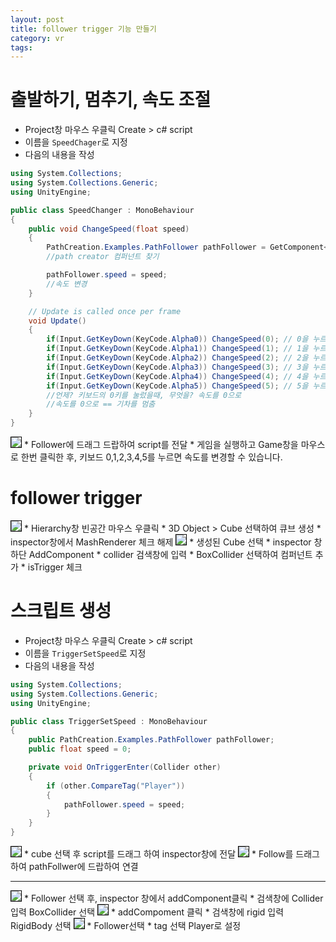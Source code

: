 ```yaml
---
layout: post
title: follower trigger 기능 만들기
category: vr
tags: 
---
```


# 출발하기, 멈추기, 속도 조절

* Project창 마우스 우클릭 Create > c# script
* 이름을 ```SpeedChager```로 지정
* 다음의 내용을 작성

```c#
using System.Collections;
using System.Collections.Generic;
using UnityEngine;

public class SpeedChanger : MonoBehaviour
{
    public void ChangeSpeed(float speed)
    {
        PathCreation.Examples.PathFollower pathFollower = GetComponent<PathCreation.Examples.PathFollower>();
        //path creator 컴퍼넌트 찾기

        pathFollower.speed = speed;
        //속도 변경
    }

    // Update is called once per frame
    void Update()
    {
        if(Input.GetKeyDown(KeyCode.Alpha0)) ChangeSpeed(0); // 0을 누르면 속도 0으로 변경
        if(Input.GetKeyDown(KeyCode.Alpha1)) ChangeSpeed(1); // 1을 누르면 속도 1으로 변경
        if(Input.GetKeyDown(KeyCode.Alpha2)) ChangeSpeed(2); // 2을 누르면 속도 2으로 변경
        if(Input.GetKeyDown(KeyCode.Alpha3)) ChangeSpeed(3); // 3을 누르면 속도 3으로 변경
        if(Input.GetKeyDown(KeyCode.Alpha4)) ChangeSpeed(4); // 4을 누르면 속도 4으로 변경
        if(Input.GetKeyDown(KeyCode.Alpha5)) ChangeSpeed(5); // 5을 누르면 속도 5으로 변경
        //언제? 키보드의 0키를 눌렀을때, 무엇을? 속도를 0으로
        //속도를 0으로 == 기차를 멈춤
    }
}
```

<img style='border:solid 1px black;' src="https://image.onethelab.com/resized/1730306731.jpg" />
* Follower에 드래그 드랍하여 script를 전달
* 게임을 실행하고 Game창을 마우스로 한번 클릭한 후, 키보드 0,1,2,3,4,5를 누르면 속도를 변경할 수 있습니다.



# follower trigger
<img style='border:solid 1px black;' src="https://image.onethelab.com/resized/1730306924.jpg" />
* Hierarchy창 빈공간 마우스 우클릭
* 3D Object > Cube 선택하여 큐브 생성
* inspector창에서 MashRenderer 체크 해제

<img style='border:solid 1px black;' src="https://image.onethelab.com/resized/1730307081.jpg" />
* 생성된 Cube 선택
* inspector 창 하단 AddComponent
* collider 검색창에 입력
* BoxCollider 선택하여 컴퍼넌트 추가
* isTrigger 체크

# 스크립트 생성
* Project창 마우스 우클릭 Create > c# script
* 이름을 ```TriggerSetSpeed```로 지정
* 다음의 내용을 작성

```c#
using System.Collections;
using System.Collections.Generic;
using UnityEngine;

public class TriggerSetSpeed : MonoBehaviour
{
    public PathCreation.Examples.PathFollower pathFollower;
    public float speed = 0;

    private void OnTriggerEnter(Collider other)
    {
        if (other.CompareTag("Player"))
        {
            pathFollower.speed = speed;
        }
    }
}
```

<img style='border:solid 1px black;' src="https://image.onethelab.com/resized/1730307459.jpg" />
* cube 선택 후 script를 드래그 하여 inspector창에 전달

<img style='border:solid 1px black;' src="https://image.onethelab.com/resized/1730307537.jpg" />
* Follow를 드래그 하여 pathFollwer에 드랍하여 연결

---

<img style='border:solid 1px black;' src="https://image.onethelab.com/resized/1730307642.jpg" />
* Follower 선택 후, inspector 창에서 addComponent클릭
* 검색창에 Collider 입력 BoxCollider 선택

<img style='border:solid 1px black;' src="https://image.onethelab.com/resized/1730307722.jpg" />
* addCompoment 클릭
* 검색창에 rigid 입력 RigidBody 선택

<img style='border:solid 1px black;' src="https://image.onethelab.com/resized/1730307853.jpg" />
* Follower선택
* tag 선택 Player로 설정